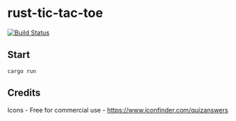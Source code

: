 # rust-tic-tac-toe

[![Build Status](https://travis-ci.org/jean553/rust-tic-tac-toe.svg?branch=master)](https://travis-ci.org/jean553/rust-tic-tac-toe)

## Start

```
cargo run
```

## Credits

Icons - Free for commercial use - https://www.iconfinder.com/quizanswers

